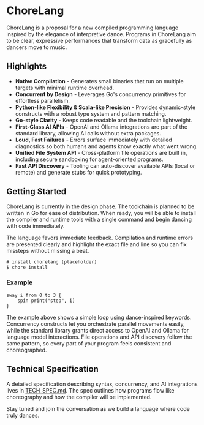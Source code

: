 # ChoreLang

ChoreLang is a proposal for a new compiled programming language inspired by the elegance of interpretive dance. Programs in ChoreLang aim to be clear, expressive performances that transform data as gracefully as dancers move to music.

## Highlights

* **Native Compilation** - Generates small binaries that run on multiple targets with minimal runtime overhead.
* **Concurrent by Design** - Leverages Go's concurrency primitives for effortless parallelism.
* **Python-like Flexibility & Scala-like Precision** - Provides dynamic-style constructs with a robust type system and pattern matching.
* **Go-style Clarity** - Keeps code readable and the toolchain lightweight.
* **First-Class AI APIs** - OpenAI and Ollama integrations are part of the standard library, allowing AI calls without extra packages.
* **Loud, Fast Failures** - Errors surface immediately with detailed diagnostics so both humans and agents know exactly what went wrong.
* **Unified File System API** - Cross-platform file operations are built in, including secure sandboxing for agent-oriented programs.
* **Fast API Discovery** - Tooling can auto-discover available APIs (local or remote) and generate stubs for quick prototyping.

## Getting Started

ChoreLang is currently in the design phase. The toolchain is planned to be written in Go for ease of distribution. When ready, you will be able to install the compiler and runtime tools with a single command and begin dancing with code immediately.

The language favors immediate feedback. Compilation and runtime errors are presented clearly and highlight the exact file and line so you can fix missteps without missing a beat.

```
# install chorelang (placeholder)
$ chore install
```

### Example

```chorelang
sway i from 0 to 3 {
    spin print("step", i)
}
```

The example above shows a simple loop using dance-inspired keywords. Concurrency constructs let you orchestrate parallel movements easily, while the standard library grants direct access to OpenAI and Ollama for language model interactions. File operations and API discovery follow the same pattern, so every part of your program feels consistent and choreographed.

## Technical Specification

A detailed specification describing syntax, concurrency, and AI integrations lives in [TECH_SPEC.md](TECH_SPEC.md). The spec outlines how programs flow like choreography and how the compiler will be implemented.

Stay tuned and join the conversation as we build a language where code truly dances.
